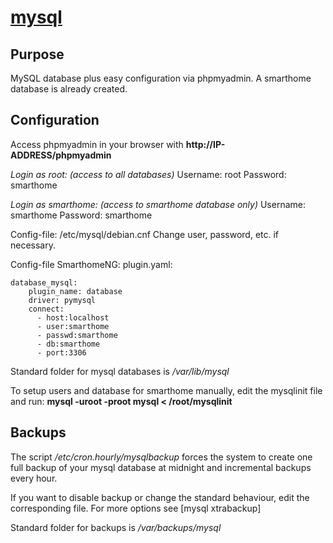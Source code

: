 # [mysql](https://packages.debian.org/stretch/mysql-server)

Purpose
--
MySQL database plus easy configuration via phpmyadmin. A smarthome database is already created.

Configuration
--

Access phpmyadmin in your browser with **http://IP-ADDRESS/phpmyadmin**

*Login as root: (access to all databases)*
Username: root
Password: smarthome

*Login as smarthome: (access to smarthome database only)*
Username: smarthome
Password: smarthome

Config-file: /etc/mysql/debian.cnf
Change user, password, etc. if necessary.

Config-file SmarthomeNG:
plugin.yaml:

~~~
database_mysql:
    plugin_name: database
    driver: pymysql
    connect:
      - host:localhost
      - user:smarthome
      - passwd:smarthome
      - db:smarthome
      - port:3306
~~~

Standard folder for mysql databases is */var/lib/mysql*

To setup users and database for smarthome manually, edit the mysqlinit file and run:
**mysql -uroot -proot mysql < /root/mysqlinit**

Backups
--
The script */etc/cron.hourly/mysqlbackup* forces the system to create one full backup of your mysql database at midnight and incremental backups every hour. 

If you want to disable backup or change the standard behaviour, edit the corresponding file. For more options see [mysql xtrabackup]

Standard folder for backups is */var/backups/mysql*

